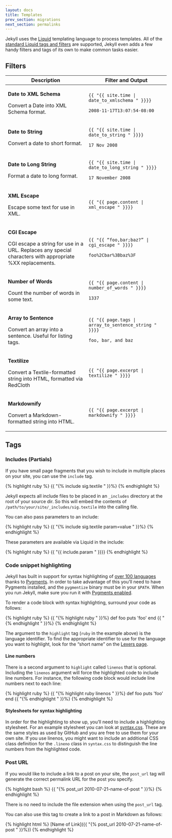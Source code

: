```yaml
---
layout: docs
title: Templates
prev_section: migrations
next_section: permalinks
---
```


Jekyll uses the [Liquid](http://www.liquidmarkup.org/) templating language to process templates. All of the [standard Liquid tags and filters](http://wiki.github.com/shopify/liquid/liquid-for-designers) are supported, Jekyll even adds a few handy filters and tags of its own to make common tasks easier.

## Filters

<table>
  <thead>
    <tr>
      <th>Description</th>
      <th><span class="filter">Filter</span> and <span class="output">Output</span></th>
    </tr>
  </thead>
  <tbody>
    <tr>
      <td>
        <p class='name'><strong>Date to XML Schema</strong></p>
        <p>Convert a Date into XML Schema format.</p>
      </td>
      <td class='align-center'>
        <p>
         <code class='filter'>{{ "{{ site.time | date_to_xmlschema " }}}}</code>
        </p>
        <p>
          <code class='output'>2008-11-17T13:07:54-08:00</code>
        </p>
      </td>
    </tr>
    <tr>
      <td>
        <p class='name'><strong>Date to String</strong></p>
        <p>Convert a date to short format.</p>
      </td>
      <td class='align-center'>
        <p>
         <code class='filter'>{{ "{{ site.time | date_to_string " }}}}</code>
        </p>
        <p>
          <code class='output'>17 Nov 2008</code>
        </p>
      </td>
    </tr>
    <tr>
      <td>
        <p class='name'><strong>Date to Long String</strong></p>
        <p>Format a date to long format.</p>
      </td>
      <td class='align-center'>
        <p>
         <code class='filter'>{{ "{{ site.time | date_to_long_string " }}}}</code>
        </p>
        <p>
          <code class='output'>17 November 2008</code>
        </p>
      </td>
    </tr>
    <tr>
      <td>
        <p class='name'><strong>XML Escape</strong></p>
        <p>Escape some text for use in XML.</p>
      </td>
      <td class='align-center'>
        <p>
         <code class='filter'>{{ "{{ page.content | xml_escape " }}}}</code>
        </p>
      </td>
    </tr>
    <tr>
      <td>
        <p class='name'><strong>CGI Escape</strong></p>
        <p>CGI escape a string for use in a URL. Replaces any special characters with appropriate %XX replacements.</p>
      </td>
      <td class='align-center'>
        <p>
         <code class='filter'>{{ "{{ “foo,bar;baz?” | cgi_escape " }}}}</code>
        </p>
        <p>
          <code class='output'>foo%2Cbar%3Bbaz%3F</code>
        </p>
      </td>
    </tr>
    <tr>
      <td>
        <p class='name'><strong>Number of Words</strong></p>
        <p>Count the number of words in some text.</p>
      </td>
      <td class='align-center'>
        <p>
         <code class='filter'>{{ "{{ page.content | number_of_words " }}}}</code>
        </p>
        <p>
          <code class='output'>1337</code>
        </p>
      </td>
    </tr>
    <tr>
      <td>
        <p class='name'><strong>Array to Sentence</strong></p>
        <p>Convert an array into a sentence. Useful for listing tags.</p>
      </td>
      <td class='align-center'>
        <p>
         <code class='filter'>{{ "{{ page.tags | array_to_sentence_string " }}}}</code>
        </p>
        <p>
          <code class='output'>foo, bar, and baz</code>
        </p>
      </td>
    </tr>
    <tr>
      <td>
        <p class='name'><strong>Textilize</strong></p>
        <p>Convert a Textile-formatted string into HTML, formatted via RedCloth</p>
      </td>
      <td class='align-center'>
        <p>
         <code class='filter'>{{ "{{ page.excerpt | textilize " }}}}</code>
        </p>
      </td>
    </tr>
    <tr>
      <td>
        <p class='name'><strong>Markdownify</strong></p>
        <p>Convert a Markdown-formatted string into HTML.</p>
      </td>
      <td class='align-center'>
        <p>
         <code class='filter'>{{ "{{ page.excerpt | markdownify " }}}}</code>
        </p>
      </td>
    </tr>
  </tbody>
</table>

## Tags

### Includes (Partials)

If you have small page fragments that you wish to include in multiple
places on your site, you can use the `include` tag.

{% highlight ruby %}
{{ "{% include sig.textile " }}%}
{% endhighlight %}

Jekyll expects all include files to be placed in an `_includes`
directory at the root of your source dir. So this will embed the
contents of `/path/to/your/site/_includes/sig.textile` into the calling
file.

You can also pass parameters to an include:

{% highlight ruby %}
{{ "{% include sig.textile param=value " }}%}
{% endhighlight %}

These parameters are available via Liquid in the include:

{% highlight ruby %}
{{ "{{ include.param " }}}}
{% endhighlight %}

### Code snippet highlighting

Jekyll has built in support for syntax highlighting of [over 100
languages](http://pygments.org/languages/) thanks to
[Pygments](http://pygments.org/). In order to take advantage of this
you’ll need to have Pygments installed, and the `pygmentize` binary must
be in your `$PATH`. When you run Jekyll, make sure you run it with
[Pygments enabled](../extras).

To render a code block with syntax highlighting, surround your code as follows:

{% highlight ruby %}
{{ "{% highlight ruby " }}%}
def foo
  puts 'foo'
end
{{ "{% endhighlight " }}%}
{% endhighlight %}

The argument to the `highlight` tag (`ruby` in the example above) is the language identifier. To find the appropriate identifier to use for the language you want to highlight, look for the “short name” on the [Lexers page](http://pygments.org/docs/lexers/).

#### Line numbers

There is a second argument to `highlight` called `linenos` that is
optional. Including the `linenos` argument will force the highlighted
code to include line numbers. For instance, the following code block
would include line numbers next to each line:

{% highlight ruby %}
{{ "{% highlight ruby linenos " }}%}
def foo
  puts 'foo'
end
{{ "{% endhighlight " }}%}
{% endhighlight %}

#### Stylesheets for syntax highlighting

In order for the highlighting to show up, you’ll need to include a
highlighting stylesheet. For an example stylesheet you can look at
[syntax.css](http://github.com/mojombo/tpw/tree/master/css/syntax.css).
These are the same styles as used by GitHub and you are free to use them
for your own site. If you use linenos, you might want to include an
additional CSS class definition for the `.lineno` class in `syntax.css` to
distinguish the line numbers from the highlighted code.

### Post URL

If you would like to include a link to a post on your site, the `post_url` tag will generate the correct permalink URL for the post you specify.

{% highlight bash %}
{{ "{% post_url 2010-07-21-name-of-post " }}%}
{% endhighlight %}

There is no need to include the file extension when using the `post_url` tag.

You can also use this tag to create a link to a post in Markdown as follows:

{% highlight html %}
[Name of Link]({{ "{% post_url 2010-07-21-name-of-post " }}%})
{% endhighlight %}


